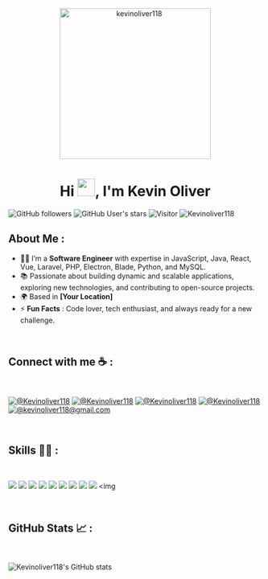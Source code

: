 <div align="center" width="50">
    <img alt="kevinoliver118" src="https://cdn.pixabay.com/photo/2017/10/24/07/13/mask-2883635_1280.jpg" width="300"/>
</div>
<h1 align="center">Hi <img src="https://media.giphy.com/media/hvRJCLFzcasrR4ia7z/giphy.gif" width="35">, I'm Kevin Oliver</h1>

![GitHub followers](https://img.shields.io/github/followers/Kevinoliver118?style=social) ![GitHub User's stars](https://img.shields.io/github/stars/Kevinoliver118?style=social) ![Visitor](https://visitor-badge.laobi.icu/badge?page_id=Kevinoliver118.repoName) <img src="https://komarev.com/ghpvc/?username=Kevinoliver118" alt="Kevinoliver118" />


## About Me :

- 🧑‍💻 I’m a **Software Engineer** with expertise in JavaScript, Java, React, Vue, Laravel, PHP, Electron, Blade, Python, and MySQL.
- 📚 Passionate about building dynamic and scalable applications, exploring new technologies, and contributing to open-source projects.
- 🌍 Based in **[Your Location]**
- ⚡ **Fun Facts** : Code lover, tech enthusiast, and always ready for a new challenge.

<br>

## Connect with me ☕ :

<br>

[![@Kevinoliver118](https://img.icons8.com/fluency/48/000000/instagram-new.png "@Kevinoliver118")](https://www.instagram.com/Kevinoliver118/) [![@Kevinoliver118](https://img.icons8.com/fluency/48/000000/facebook.png "@Kevinoliver118")](https://www.facebook.com/Kevinoliver118) [![@Kevinoliver118](https://img.icons8.com/fluency/48/000000/linkedin.png "@Kevinoliver118")](https://www.linkedin.com/in/Kevinoliver118/) [![@Kevinoliver118](https://img.icons8.com/fluency/48/000000/twitter-squared.png "@Kevinoliver118")](https://twitter.com/Kevinoliver118) [![@kevinoliver118@gmail.com](https://img.icons8.com/fluency/48/000000/apple-mail.png "@kevinoliver118@gmail.com")](mailto:kevinoliver118@gmail.com)

<br>

## Skills 🧑‍💻 :

<br>

<img src="https://img.icons8.com/color/48/000000/javascript--v1.png"/> <img src="https://img.icons8.com/color/48/000000/java-coffee-cup-logo--v1.png"/> <img src="https://img.icons8.com/office/48/000000/react.png"/> <img src="https://img.icons8.com/color/48/000000/vue-js.png"/> <img src="https://img.icons8.com/officel/48/000000/php-logo.png"/> <img src="https://img.icons8.com/fluency/48/000000/laravel.png"/> <img src="https://img.icons8.com/color/48/000000/python.png"/> <img src="https://img.icons8.com/color/48/000000/mysql-logo.png"/> <img src="https://img.icons8.com/fluency/48/000000/electron.png"/> <img 

<br>

## GitHub Stats 📈 :

<br>

![Kevinoliver118's GitHub stats](https://github-readme-stats.vercel.app/api?username=Kevinoliver118&show_icons=true&theme=radical)
